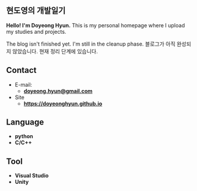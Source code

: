 ## 현도영의 개발일기

**Hello! I'm Doyeong Hyun.** This is my personal homepage where I upload my studies and projects.

<!-- .slide vertical=true -->
The blog isn't finished yet. I'm still in the cleanup phase. 블로그가 아직 완성되지 않았습니다. 현재 정리 단계에 있습니다.

<!-- .slide -->
## Contact
- E-mail:
  - **[doyeong.hyun@gmail.com](mailto:doyeong.hyun@gmail.com)**
- Site
  - **<https://doyeonghyun.github.io>**
<!-- .slide -->

## Language

- **python**
- **C/C++**

<!-- .slide vertical=true -->
## Tool

- **Visual Studio**
- **Unity**

